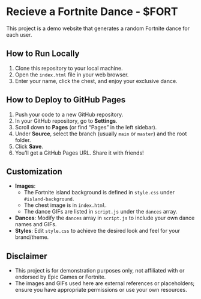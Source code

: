 # Recieve a Fortnite Dance - $FORT

This project is a demo website that generates a random Fortnite dance for each user.

## How to Run Locally
1. Clone this repository to your local machine.
2. Open the `index.html` file in your web browser.
3. Enter your name, click the chest, and enjoy your exclusive dance.

## How to Deploy to GitHub Pages
1. Push your code to a new GitHub repository.
2. In your GitHub repository, go to **Settings**.
3. Scroll down to **Pages** (or find “Pages” in the left sidebar).
4. Under **Source**, select the branch (usually `main` or `master`) and the root folder.
5. Click **Save**.
6. You’ll get a GitHub Pages URL. Share it with friends!

## Customization
- **Images**: 
  - The Fortnite island background is defined in `style.css` under `#island-background`.
  - The chest image is in `index.html`. 
  - The dance GIFs are listed in `script.js` under the `dances` array.
- **Dances**: Modify the `dances` array in `script.js` to include your own dance names and GIFs.
- **Styles**: Edit `style.css` to achieve the desired look and feel for your brand/theme.

## Disclaimer
- This project is for demonstration purposes only, not affiliated with or endorsed by Epic Games or Fortnite.
- The images and GIFs used here are external references or placeholders; ensure you have appropriate permissions or use your own resources.
